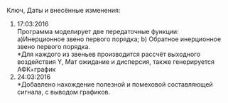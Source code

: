 Ключ, Даты и внесённые изменения:<br>
1. 17:03:2016 <br>
Программа моделирует две передаточные функции: <br>
a)Инерционное звено первого порядка; b) Обратное инерционное звено первого порядка.<br>
*Для каждого из звеньев производится рассчёт выходного воздействия Y, Мат ожидание и дисперсия, также генерируется АФК+график <br>
2. 24:03:2016 <br>
*Добавлено нахождение полезной и помеховой составляющей сигнала, с выводом графиков.
